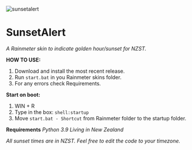 ![sunsetalert](https://user-images.githubusercontent.com/72550915/160226807-b4204c6b-a747-464a-b0ed-2b9d335c1cc7.png)

# SunsetAlert
_A Rainmeter skin to indicate golden hour/sunset for NZST._

**HOW TO USE:**
1. Download and install the most recent release. 
2. Run `start.bat` in you Rainmeter skins folder. 
3. For any errors check Requirements. 

**Start on boot:**
1. WIN + R 
2. Type in the box: `shell:startup` 
3. Move `start.bat - Shortcut` from Rainmeter folder to the startup folder. 

**Requirements**
_Python 3.9
Living in New Zealand_

_All sunset times are in NZST.
Feel free to edit the code to your timezone._

